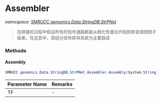 ﻿# Assembler
_namespace: [SMRUCC.genomics.Data.StringDB.StrPNet](./index.md)_



> 
>  在拼接的过程中假设所有的信号通路都是从趋化性蛋白开始到转录调控因子结束，在这其中，双组分信号转导系统为主要路径
>  


### Methods

#### Assembly
```csharp
SMRUCC.genomics.Data.StringDB.StrPNet.Assembler.Assembly(System.String)
```


|Parameter Name|Remarks|
|--------------|-------|
|TF|-|



